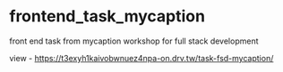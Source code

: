 # frontend_task_mycaption

front end task from mycaption workshop for full stack development

<!-- uploaded directory in google drive and shared -->
view - https://t3exyh1kaivobwnuez4npa-on.drv.tw/task-fsd-mycaption/
<!-- using drivetoweb page link: drv.tw -->
